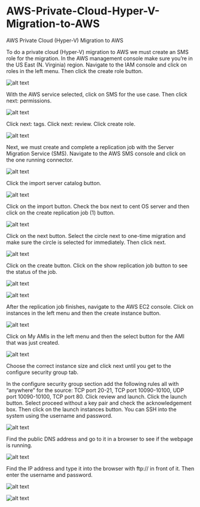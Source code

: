 # AWS-Private-Cloud-Hyper-V-Migration-to-AWS
AWS Private Cloud (Hyper-V) Migration to AWS

To do a private cloud (Hyper-V) migration to AWS we must create an SMS role for the migration. In the AWS management console make sure you’re in the US East (N. Virginia) region. Navigate to the IAM console and click on roles in the left menu. Then click the create role button.

![alt text](https://github.com/doyle199/AWS-Private-Cloud-Hyper-V-Migration-to-AWS/blob/master/role1.png)

With the AWS service selected, click on SMS for the use case. Then click next: permissions.

![alt text](https://github.com/doyle199/AWS-Private-Cloud-Hyper-V-Migration-to-AWS/blob/master/aws_service.png)

Click next: tags. Click next: review. Click create role.

![alt text](https://github.com/doyle199/AWS-Private-Cloud-Hyper-V-Migration-to-AWS/blob/master/serviceRole.png)

Next, we must create and complete a replication job with the Server Migration Service (SMS). Navigate to the AWS SMS console and click on the one running connector. 

![alt text](https://github.com/doyle199/AWS-Private-Cloud-Hyper-V-Migration-to-AWS/blob/master/status.png)

Click the import server catalog button.

![alt text](https://github.com/doyle199/AWS-Private-Cloud-Hyper-V-Migration-to-AWS/blob/master/connectors.png)

Click on the import button. Check the box next to cent OS server and then click on the create replication job (1) button.

![alt text](https://github.com/doyle199/AWS-Private-Cloud-Hyper-V-Migration-to-AWS/blob/master/rep_job.png)

Click on the next button. Select the circle next to one-time migration and make sure the circle is selected for immediately. Then click next.

![alt text](https://github.com/doyle199/AWS-Private-Cloud-Hyper-V-Migration-to-AWS/blob/master/config.png)

Click on the create button. Click on the show replication job button to see the status of the job.

![alt text](https://github.com/doyle199/AWS-Private-Cloud-Hyper-V-Migration-to-AWS/blob/master/status.png)

![alt text](https://github.com/doyle199/AWS-Private-Cloud-Hyper-V-Migration-to-AWS/blob/master/rep_active.png)

After the replication job finishes, navigate to the AWS EC2 console. Click on instances in the left menu and then the create instance button. 

![alt text](https://github.com/doyle199/AWS-Private-Cloud-Hyper-V-Migration-to-AWS/blob/master/instance_run.png)

Click on My AMIs in the left menu and then the select button for the AMI that was just created.

![alt text](https://github.com/doyle199/AWS-Private-Cloud-Hyper-V-Migration-to-AWS/blob/master/My_AMI.png)

Choose the correct instance size and click next until you get to the configure security group tab. 

In the configure security group section add the following rules all with “anywhere” for the source:	TCP port 20-21,	TCP port 10090-10100, UDP port 10090-10100, TCP port 80. Click review and launch. Click the launch button. Select proceed without a key pair and check the acknowledgement box. Then click on the launch instances button. You can SSH into the system using the username and password.

![alt text](https://github.com/doyle199/AWS-Private-Cloud-Hyper-V-Migration-to-AWS/blob/master/without.png)

Find the public DNS address and go to it in a browser to see if the webpage is running.

![alt text](https://github.com/doyle199/AWS-Private-Cloud-Hyper-V-Migration-to-AWS/blob/master/DNS.png)

Find the IP address and type it into the browser with ftp:// in front of it. Then enter the username and password.

![alt text](https://github.com/doyle199/AWS-Private-Cloud-Hyper-V-Migration-to-AWS/blob/master/signin.png)

![alt text](https://github.com/doyle199/AWS-Private-Cloud-Hyper-V-Migration-to-AWS/blob/master/index.png)



